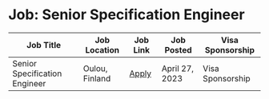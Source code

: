 # Job: Senior Specification Engineer

| Job Title | Job Location | Job Link | Job Posted | Visa Sponsorship |
| --- | --- | --- | --- | --- |
| Senior Specification Engineer | Oulou, Finland | [Apply](https://aluperf.referrals.selectminds.com/jobs/senior-specification-engineer-98702) | April 27, 2023 | Visa Sponsorship |
